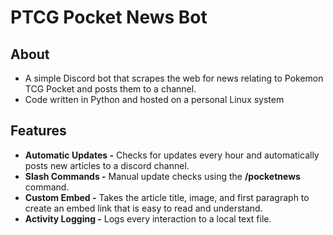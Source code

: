 # PTCG Pocket News Bot

## About

- A simple Discord bot that scrapes the web for news relating to Pokemon TCG Pocket and posts them to a channel.
- Code written in Python and hosted on a personal Linux system

## Features

- **Automatic Updates -** Checks for updates every hour and automatically posts new articles to a discord channel.
- **Slash Commands -** Manual update checks using the **/pocketnews** command.
- **Custom Embed -** Takes the article title, image, and first paragraph to create an embed link that is easy to read and understand.
- **Activity Logging -** Logs every interaction to a local text file.
